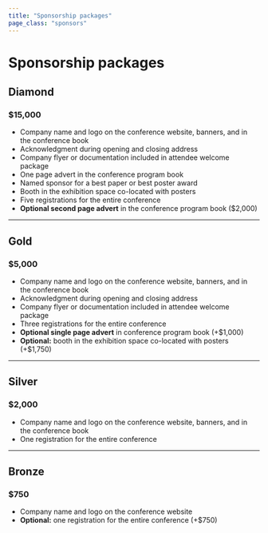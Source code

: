 ```yaml
---
title: "Sponsorship packages"
page_class: "sponsors"
---
```

# Sponsorship packages

## <span class="diamond">Diamond</span>
### <span class="amount">$15,000</span>

* Company name and logo on the conference website, banners, and in the conference book
* Acknowledgment during opening and closing address
* Company flyer or documentation included in attendee welcome package
* One page advert in the conference program book
* Named sponsor for a best paper or best poster award
* Booth in the exhibition space co-located with posters
* Five registrations for the entire conference
* **Optional second page advert** in the conference program book ($2,000)

---

## <span class="gold">Gold</span>
### <span class="amount">$5,000</span>

* Company name and logo on the conference website, banners, and in the conference book
* Acknowledgment during opening and closing address
* Company flyer or documentation included in attendee welcome package
* Three registrations for the entire conference
* **Optional single page advert** in conference program book (+$1,000)
* **Optional:** booth in the exhibition space co-located with posters (+$1,750)

---

## <span class="silver">Silver</span>
### <span class="amount">$2,000</span>

* Company name and logo on the conference website, banners, and in the conference book
* One registration for the entire conference 

---

## <span class="bronze">Bronze</span>
### <span class="amount">$750</span>

* Company name and logo on the conference website
* **Optional:** one registration for the entire conference (+$750)
